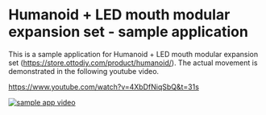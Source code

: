 # Humanoid + LED mouth modular expansion set - sample application

This is a sample application for Humanoid + LED mouth modular expansion set (https://store.ottodiy.com/product/humanoid/). The actual movement is demonstrated in the following youtube video.

https://www.youtube.com/watch?v=4XbDfNiqSbQ&t=31s

[![sample app video](https://img.youtube.com/vi/4XbDfNiqSbQ/0.jpg)](https://www.youtube.com/watch?v=4XbDfNiqSbQ&t=31s)


